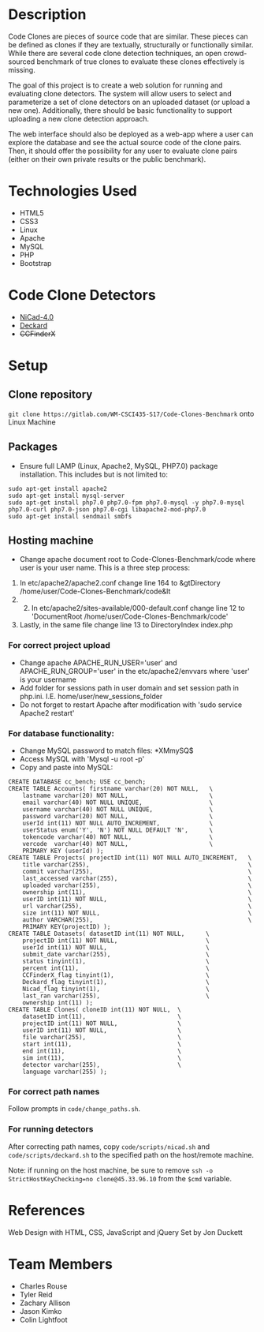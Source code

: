 # Description
Code Clones are pieces of source code that are similar. These pieces can be 
defined as clones if they are textually, structurally or functionally similar. 
While there are several code clone detection techniques, an open crowd-sourced 
benchmark of true clones to evaluate these clones effectively is missing. 

The goal of this project is to create a web solution for running and evaluating 
clone detectors. The system will allow users to select and parameterize a set of
clone detectors on an uploaded dataset (or upload a new one). Additionally, 
there should be basic functionality to support uploading a new clone detection 
approach. 

The web interface should also be deployed as a web-app where a user 
can explore the database and see the actual source code of the clone pairs. 
Then, it should offer the possibility for any user to evaluate clone pairs 
(either on their own private results or the public benchmark).

# Technologies Used
* HTML5
* CSS3
* Linux
* Apache
* MySQL
* PHP
* Bootstrap

# Code Clone Detectors
* [NiCad-4.0](http://www.txl.ca/nicaddownload.html) 
* [Deckard](https://github.com/skyhover/Deckard)
* <s>CCFinderX</s>

# Setup

## Clone repository

`git clone https://gitlab.com/WM-CSCI435-S17/Code-Clones-Benchmark` onto 
Linux Machine

## Packages

* Ensure full LAMP (Linux, Apache2, MySQL, PHP7.0) package installation. This includes but is not limited to:

```
sudo apt-get install apache2
sudo apt-get install mysql-server
sudo apt-get install php7.0 php7.0-fpm php7.0-mysql -y php7.0-mysql php7.0-curl php7.0-json php7.0-cgi libapache2-mod-php7.0
sudo apt-get install sendmail smbfs
```

## Hosting machine

* Change apache document root to Code-Clones-Benchmark/code where user is your user name. This is a three step process:

1. In etc/apache2/apache2.conf change line 164 to &gtDirectory /home/user/Code-Clones-Benchmark/code&lt
2. 2. In etc/apache2/sites-available/000-default.conf change line 12 to 'DocumentRoot /home/user/Code-Clones-Benchmark/code'
3. Lastly, in the same file change line 13 to DirectoryIndex index.php

### For correct project upload

* Change apache APACHE_RUN_USER='user' and APACHE_RUN_GROUP='user' in the etc/apache2/envvars where 'user' is your username
* Add folder for sessions path in user domain and set session path in php.ini. I.E. home/user/new_sessions_folder
* Do not forget to restart Apache after modification with 'sudo service Apache2 restart'

### For database functionality:

* Change MySQL password to match files: *XMmySQ$
* Access MySQL with 'Mysql -u root -p'
* Copy and paste into MySQL: 

```
CREATE DATABASE cc_bench; USE cc_bench;
CREATE TABLE Accounts( firstname varchar(20) NOT NULL,   \
    lastname varchar(20) NOT NULL,                       \
    email varchar(40) NOT NULL UNIQUE,                   \
    username varchar(40) NOT NULL UNIQUE,                \
    password varchar(20) NOT NULL,                       \
    userId int(11) NOT NULL AUTO_INCREMENT,              \
    userStatus enum('Y', 'N') NOT NULL DEFAULT 'N',      \
    tokencode varchar(40) NOT NULL,                      \
    vercode  varchar(40) NOT NULL,                       \
    PRIMARY KEY (userId) );
CREATE TABLE Projects( projectID int(11) NOT NULL AUTO_INCREMENT,   \
    title varchar(255),                                             \
    commit varchar(255),                                            \
    last_accessed varchar(255),                                     \
    uploaded varchar(255),                                          \
    ownership int(11),                                              \
    userID int(11) NOT NULL,                                        \
    url varchar(255),                                               \
    size int(11) NOT NULL,                                          \
    author VARCHAR(255),                                            \
    PRIMARY KEY(projectID) );
CREATE TABLE Datasets( datasetID int(11) NOT NULL,      \
    projectID int(11) NOT NULL,                         \
    userId int(11) NOT NULL,                            \
    submit_date varchar(255),                           \
    status tinyint(1),                                  \
    percent int(11),                                    \
    CCFinderX_flag tinyint(1),                          \
    Deckard_flag tinyint(1),                            \
    Nicad_flag tinyint(1),                              \
    last_ran varchar(255),                              \
    ownership int(11) );
CREATE TABLE Clones( cloneID int(11) NOT NULL,  \
    datasetID int(11),                          \
    projectID int(11) NOT NULL,                 \
    userID int(11) NOT NULL,                    \
    file varchar(255),                          \
    start int(11),                              \
    end int(11),                                \
    sim int(11),                                \
    detector varchar(255),                      \
    language varchar(255) );
```

### For correct path names
Follow prompts in `code/change_paths.sh`.

### For running detectors
After correcting path names, copy `code/scripts/nicad.sh` and 
`code/scripts/deckard.sh` to the specified path on the host/remote machine.

Note: if running on the host machine, be sure to remove
`ssh -o StrictHostKeyChecking=no clone@45.33.96.10` from the `$cmd` variable.

# References
Web Design with HTML, CSS, JavaScript and jQuery Set by Jon Duckett

# Team Members
* Charles Rouse
* Tyler Reid
* Zachary Allison
* Jason Kimko
* Colin Lightfoot
